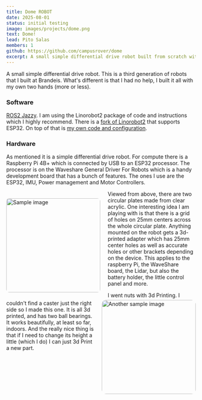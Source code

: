 ```yaml
---
title: Dome ROBOT
date: 2025-08-01
status: initial testing
image: images/projects/dome.png
text: Dome!
lead: Pito Salas
members: 1
github: https://github.com/campusrover/dome
excerpt: A small simple differential drive robot built from scratch with no external help. Built with ROS2 and Linorobot2
---
```

A small simple differential drive robot. This is a third generation of robots that I built at Brandeis. What's different is that I had no help, I built it all with my own two hands (more or less). 

### Software

[ROS2 Jazzy](https://docs.ros.org/en/jazzy/index.html). I am using the Linorobot2 package of code and instructions which I highly recommend. There is a [fork of Linorobot2](https://github.com/hippo5329/linorobot2) that supports ESP32. On top of that is [my own code and configuration](https://github.com/campusrover/dome).

### Hardware

As mentioned it is a simple differential drive robot. For compute there is a Raspberry Pi 4B+ which is connected by USB to an ESP32 processor. The processor is on the Waveshare General Driver For Robots which is a handy development board that has a bunch of features. The ones I use are the ESP32, IMU, Power management and Motor Controllers.


<img src="../images/projects/dome.png" alt="Sample image" style="float: left; margin: 20px 20px 20px 0; border-radius: 8px; height: 250px;">

Viewed from above, there are two circular plates made from clear acrylic. One interesting idea I am playing with is that there is a grid of holes on 25mm centers across the whole circular plate. Anything mounted on the robot gets a 3d-printed adapter which has 25mm center holes as well as accurate holes or other brackets depending on the device. This applies to the raspberry Pi, the WaveShare board, the Lidar, but also the battery holder, the little control panel and more.

<img src="../images/projects/caster.jpeg" alt="Another sample image" style="float: right; margin: 0 0 20px 20px; border-radius: 12px; height: 250px">

I went nuts with 3d Printing. I couldn't find a caster just the right side so I made this one. It is all 3d printed, and has two ball bearings. It works beautifully, at least so far, indoors. And the really nice thing is that if I need to change its height a little (which I do) I can just 3d Print a new part.